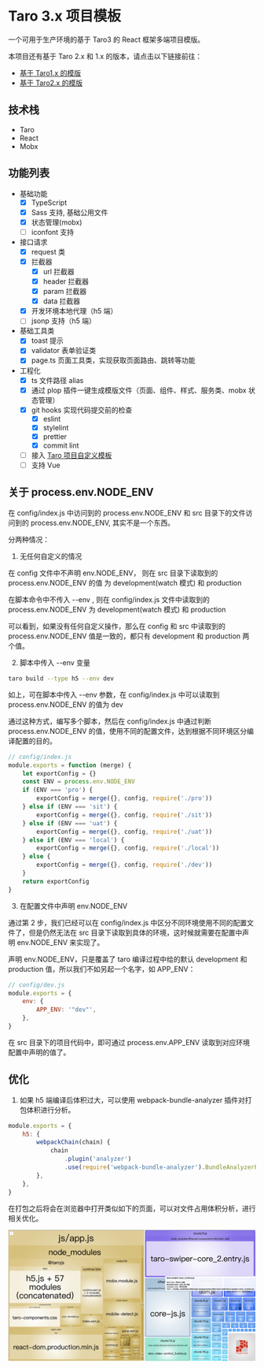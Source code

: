 # Taro 3.x 项目模板

一个可用于生产环境的基于 Taro3 的 React 框架多端项目模版。

本项目还有基于 Taro 2.x 和 1.x 的版本，请点击以下链接前往：

- [基于 Taro1.x 的模版](https://github.com/lexmin0412/taro-template/tree/1.x)
- [基于 Taro2.x 的模版](https://github.com/lexmin0412/taro-template/tree/2.x)

## 技术栈

- Taro
- React
- Mobx

## 功能列表

- 基础功能
  - [x] TypeScript
  - [x] Sass 支持, 基础公用文件
  - [x] 状态管理(mobx)
  - [ ] iconfont 支持
- 接口请求
  - [x] request 类
  - [x] 拦截器
    - [x] url 拦截器
    - [x] header 拦截器
    - [x] param 拦截器
    - [x] data 拦截器
  - [x] 开发环境本地代理（h5 端）
  - [ ] jsonp 支持（h5 端）
- 基础工具类
  - [x] toast 提示
  - [x] validator 表单验证类
  - [x] page.ts 页面工具类，实现获取页面路由、跳转等功能
- 工程化
  - [x] ts 文件路径 alias
  - [x] 通过 plop 插件一键生成模版文件（页面、组件、样式、服务类、mobx 状态管理）
  - [x] git hooks 实现代码提交前的检查
    - [x] eslint
    - [x] stylelint
    - [x] prettier
    - [x] commit lint
  - [ ] 接入 [Taro 项目自定义模板](https://taro-docs.jd.com/taro/docs/template)
  - [ ] 支持 Vue

## 关于 process.env.NODE_ENV

在 config/index.js 中访问到的 process.env.NODE_ENV 和 src 目录下的文件访问到的 process.env.NODE_ENV, 其实不是一个东西。

分两种情况：

1. 无任何自定义的情况

在 config 文件中不声明 env.NODE_ENV， 则在 src 目录下读取到的 process.env.NODE_ENV 的值 为 development(watch 模式) 和 production

在脚本命令中不传入 --env , 则在 config/index.js 文件中读取到的 process.env.NODE_ENV 为 development(watch 模式) 和 production

可以看到，如果没有任何自定义操作，那么在 config 和 src 中读取到的 process.env.NODE_ENV 值是一致的，都只有 development 和 production 两个值。

2. 脚本中传入 --env 变量

```bash
taro build --type h5 --env dev
```

如上，可在脚本中传入 --env 参数，在 config/index.js 中可以读取到 process.env.NODE_ENV 的值为 dev

通过这种方式，编写多个脚本，然后在 config/index.js 中通过判断 process.env.NODE_ENV 的值，使用不同的配置文件，达到根据不同环境区分编译配置的目的。

```js
// config/index.js
module.exports = function (merge) {
	let exportConfig = {}
	const ENV = process.env.NODE_ENV
	if (ENV === 'pro') {
		exportConfig = merge({}, config, require('./pro'))
	} else if (ENV === 'sit') {
		exportConfig = merge({}, config, require('./sit'))
	} else if (ENV === 'uat') {
		exportConfig = merge({}, config, require('./uat'))
	} else if (ENV === 'local') {
		exportConfig = merge({}, config, require('./local'))
	} else {
		exportConfig = merge({}, config, require('./dev'))
	}
	return exportConfig
}
```

3. 在配置文件中声明 env.NODE_ENV

通过第 2 步，我们已经可以在 config/index.js 中区分不同环境使用不同的配置文件了，但是仍然无法在 src 目录下读取到具体的环境，这时候就需要在配置中声明 env.NODE_ENV 来实现了。

声明 env.NODE_ENV，只是覆盖了 taro 编译过程中给的默认 development 和 production 值，所以我们不如另起一个名字，如 APP_ENV：

```js
// config/dev.js
module.exports = {
	env: {
		APP_ENV: '"dev"',
	},
}
```

在 src 目录下的项目代码中，即可通过 process.env.APP_ENV 读取到对应环境配置中声明的值了。

## 优化

1. 如果 h5 端编译后体积过大，可以使用 webpack-bundle-analyzer 插件对打包体积进行分析。

```js
module.exports = {
	h5: {
		webpackChain(chain) {
			chain
				.plugin('analyzer')
				.use(require('webpack-bundle-analyzer').BundleAnalyzerPlugin, [])
		},
	},
}
```

在打包之后将会在浏览器中打开类似如下的页面，可以对文件占用体积分析，进行相关优化。

![webpack-bundle-analyzer](./docs/images/webpack-bundle-analyzer.png)
